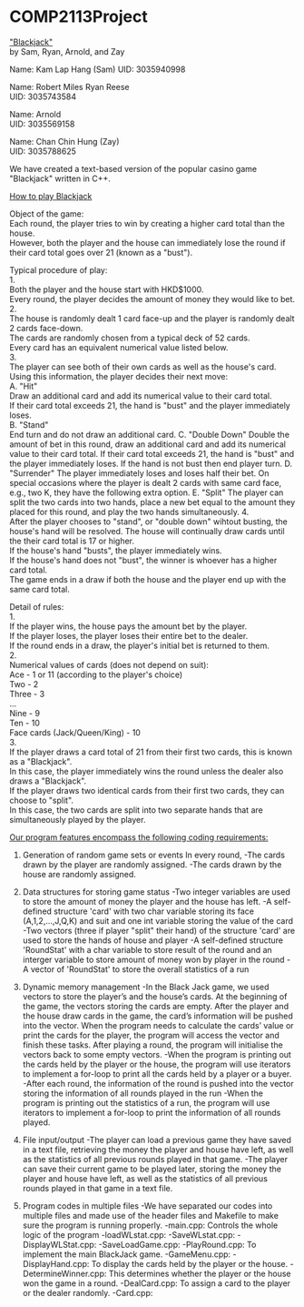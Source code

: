 # COMP2113Project
<ins>"Blackjack"</ins>  
by Sam, Ryan, Arnold, and Zay

Name: Kam Lap Hang (Sam)
UID:  3035940998

Name: Robert Miles Ryan Reese  
UID:  3035743584  

Name: Arnold  
UID:  3035569158

Name: Chan Chin Hung (Zay)  
UID:  3035788625

We have created a text-based version of the popular casino game "Blackjack" written in C++.

<ins>How to play Blackjack</ins>

Object of the game:  
	Each round, the player tries to win by creating a higher card total than the house.  
	However, both the player and the house can immediately lose the round if their card total goes over 21 (known as a "bust").  

Typical procedure of play:  
1.  
	Both the player and the house start with HKD$1000.  
	Every round, the player decides the amount of money they would like to bet.  
2.  
	The house is randomly dealt 1 card face-up and the player is randomly dealt 2 cards face-down.  
	The cards are randomly chosen from a typical deck of 52 cards.  
	Every card has an equivalent numerical value listed below.  
3.  
	The player can see both of their own cards as well as the house's card.  
	Using this information, the player decides their next move:  
		A. "Hit"  
			Draw an additional card and add its numerical value to their card total.  
			If their card total exceeds 21, the hand is "bust" and the player immediately loses.  
		B. "Stand"  
			End turn and do not draw an additional card.
		C. "Double Down"
			Double the amount of bet in this round, draw an additional card and add its numerical value to their card total.
			If their card total exceeds 21, the hand is "bust" and the player immediately loses.
			If the hand is not bust then end player turn.
		D. "Surrender"
			The player immediately loses and loses half their bet.
		On special occasions where the player is dealt 2 cards with same card face, e.g., two K, they have the following extra option.
		E. "Split"
			The player can split the two cards into two hands, place a new bet equal to the amount they placed for this round, and play the two hands simultaneously.
4.  
	After the player chooses to "stand", or "double down" wihtout busting, the house's hand will be resolved. 
	The house will continually draw cards until the their card total is 17 or higher.  
	If the house's hand "busts", the player immediately wins.  
	If the house's hand does not "bust", the winner is whoever has a higher card total.  
	The game ends in a draw if both the house and the player end up with the same card total.  

Detail of rules:  
1.  
	If the player wins, the house pays the amount bet by the player.  
	If the player loses, the player loses their entire bet to the dealer.  
	If the round ends in a draw, the player's initial bet is returned to them.  
2.  
	Numerical values of cards (does not depend on suit):  
	Ace - 1 or 11 (according to the player's choice)  
	Two - 2  
	Three - 3  
	...  
	Nine - 9  
	Ten - 10  
	Face cards (Jack/Queen/King) - 10  
3.  
	If the player draws a card total of 21 from their first two cards, this is known as a "Blackjack".  
	In this case, the player immediately wins the round unless the dealer also draws a "Blackjack".  
	If the player draws two identical cards from their first two cards, they can choose to "split".  
	In this case, the two cards are split into two separate hands that are simultaneously played by the player.  

<ins>Our program features encompass the following coding requirements:</ins>

1.  Generation of random game sets or events
	In every round,
	-The cards drawn by the player are randomly assigned.
	-The cards drawn by the house are randomly assigned.

2.  Data structures for storing game status
	-Two integer variables are used to store the amount of money the player and the house has left.
	-A self-defined structure 'card' with two char variable storing its face (A,1,2,...,J,Q,K) and suit and one int variable storing the value of the card 
	-Two vectors (three if player "split" their hand) of the structure 'card' are used to store the hands of house and player
	-A self-defined structure 'RoundStat' with a char variable to store result of the round and an interger variable to store amount of money won by player in the round
	-A vector of 'RoundStat' to store the overall statistics of a run

3.  Dynamic memory management
	-In the Black Jack game, we used vectors to store the player’s and the house’s cards. At the beginning of the game, the vectors storing the cards are empty. After the player and the house draw cards in the game, the card’s information will be pushed into the vector. When the program needs to calculate the cards’ value or print the cards for the player, the program will access the vector and finish these tasks. After playing a round, the program will initialise the vectors back to some empty vectors.
	-When the program is printing out the cards held by the player or the house, the program will use iterators to implement a for-loop to print all the cards held by a player or a buyer.
	-After each round, the information of the round is pushed into the vector storing the information of all rounds played in the run
	-When the program is printing out the statistics of a run, the program will use iterators to implement a for-loop to print the information of all rounds played.
	
4.  File input/output
	-The player can load a previous game they have saved in a text file, retrieving the money the player and house have left, as well as the statistics of all previous rounds played in that game.
	-The player can save their current game to be played later, storing the money the player and house have left, as well as the statistics of all previous rounds played in that game in a text file.

5.  Program codes in multiple files
	-We have separated our codes into multiple files and made use of the header files and Makefile to make sure the program is running properly. 
	-main.cpp: Controls the whole logic of the program
	-loadWLstat.cpp:
	-SaveWLstat.cpp:
	-DisplayWLStat.cpp:
	-SaveLoadGame.cpp:
	-PlayRound.cpp: To implement the main BlackJack game.
	-GameMenu.cpp: 
	-DisplayHand.cpp: To display the cards held by the player or the house.
	-DetermineWinner.cpp: This determines whether the player or the house won the game in a round.
	-DealCard.cpp: To assign a card to the player or the dealer randomly.
	-Card.cpp: 
